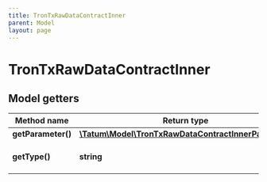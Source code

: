 ```yaml
---
title: TronTxRawDataContractInner
parent: Model
layout: page
---
```


# TronTxRawDataContractInner

## Model getters

Method name | Return type | Description | Notes
------------ | ------------- | ------------- | -------------
**getParameter()** | [**\Tatum\Model\TronTxRawDataContractInnerParameter**](../TronTxRawDataContractInnerParameter) |  | ex.: `null` [optional]
**getType()** | **string** | Type of the Smart contract. | ex.: `TriggerSmartContract` [optional]

